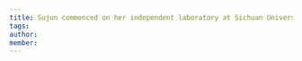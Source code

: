 ```yaml
---
title: Sujun commenced on her independent laboratory at Sichuan University, congratulations!
tags:
author: 
member: 
---
```

